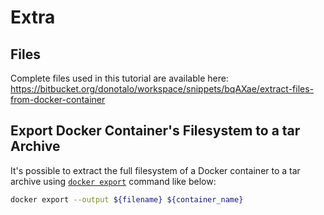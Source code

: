 # Extra

## Files

Complete files used in this tutorial are available here: https://bitbucket.org/donotalo/workspace/snippets/bqAXae/extract-files-from-docker-container

## Export Docker Container's Filesystem to a tar Archive

It's possible to extract the full filesystem of a Docker container to a tar archive using [`docker export`](https://docs.docker.com/engine/reference/commandline/export/) command like below:

```bash
docker export --output ${filename} ${container_name}
```
